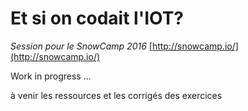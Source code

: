 # Et si on codait l'IOT?

*Session pour le SnowCamp 2016* [http://snowcamp.io/](http://snowcamp.io/)

Work in progress ...

à venir les ressources et les corrigés des exercices
